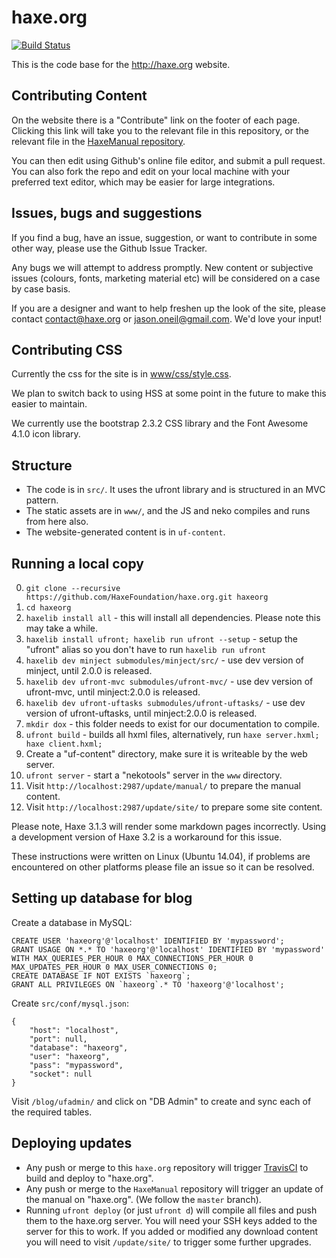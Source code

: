 haxe.org
========

[![Build Status](https://travis-ci.org/HaxeFoundation/haxe.org.svg?branch=master)](https://travis-ci.org/HaxeFoundation/haxe.org)

This is the code base for the <http://haxe.org> website.

## Contributing Content

On the website there is a "Contribute" link on the footer of each page.  Clicking this link will take you to the relevant file in this repository, or the relevant file in the [HaxeManual repository](https://github.com/HaxeFoundation/HaxeManual).

You can then edit using Github's online file editor, and submit a pull request.  You can also fork the repo and edit on your local machine with your preferred text editor, which may be easier for large integrations.

## Issues, bugs and suggestions

If you find a bug, have an issue, suggestion, or want to contribute in some other way, please use the Github Issue Tracker.

Any bugs we will attempt to address promptly.  New content or subjective issues (colours, fonts, marketing material etc) will be considered on a case by case basis.

If you are a designer and want to help freshen up the look of the site, please contact <contact@haxe.org> or <jason.oneil@gmail.com>.  We'd love your input!

## Contributing CSS

Currently the css for the site is in [www/css/style.css](https://github.com/HaxeFoundation/haxe.org/blob/master/www/css/style.css).

We plan to switch back to using HSS at some point in the future to make this easier to maintain.

We currently use the bootstrap 2.3.2 CSS library and the Font Awesome 4.1.0 icon library.

## Structure

* The code is in `src/`. It uses the ufront library and is structured in an MVC pattern.
* The static assets are in `www/`, and the JS and neko compiles and runs from here also.
* The website-generated content is in `uf-content`.

## Running a local copy

0.  `git clone --recursive https://github.com/HaxeFoundation/haxe.org.git haxeorg`
0.  `cd haxeorg`
0.  `haxelib install all` - this will install all dependencies. Please note this may take a while.
0.  `haxelib install ufront; haxelib run ufront --setup` - setup the "ufront" alias so you don't have to run `haxelib run ufront`
0.	`haxelib dev minject submodules/minject/src/` - use dev version of minject, until 2.0.0 is released.
0.	`haxelib dev ufront-mvc submodules/ufront-mvc/` - use dev version of ufront-mvc, until minject:2.0.0 is released.
0.	`haxelib dev ufront-uftasks submodules/ufront-uftasks/` - use dev version of ufront-uftasks, until minject:2.0.0 is released.
0.  `mkdir dox` - this folder needs to exist for our documentation to compile.
0.  `ufront build` - builds all hxml files, alternatively, run `haxe server.hxml; haxe client.hxml;`
0.  Create a "uf-content" directory, make sure it is writeable by the web server.
0.  `ufront server` - start a "nekotools" server in the `www` directory.
0.  Visit `http://localhost:2987/update/manual/` to prepare the manual content.
0. Visit `http://localhost:2987/update/site/` to prepare some site content.

Please note, Haxe 3.1.3 will render some markdown pages incorrectly.  Using a development version of Haxe 3.2 is a workaround for this issue.

These instructions were written on Linux (Ubuntu 14.04), if problems are encountered on other platforms please file an issue so it can be resolved.

## Setting up database for blog

Create a database in MySQL:

	CREATE USER 'haxeorg'@'localhost' IDENTIFIED BY 'mypassword';
	GRANT USAGE ON *.* TO 'haxeorg'@'localhost' IDENTIFIED BY 'mypassword' WITH MAX_QUERIES_PER_HOUR 0 MAX_CONNECTIONS_PER_HOUR 0 MAX_UPDATES_PER_HOUR 0 MAX_USER_CONNECTIONS 0;
	CREATE DATABASE IF NOT EXISTS `haxeorg`;
	GRANT ALL PRIVILEGES ON `haxeorg`.* TO 'haxeorg'@'localhost';

Create `src/conf/mysql.json`:

	{
		"host": "localhost",
		"port": null,
		"database": "haxeorg",
		"user": "haxeorg",
		"pass": "mypassword",
		"socket": null
	}

Visit `/blog/ufadmin/` and click on "DB Admin" to create and sync each of the required tables.

## Deploying updates

* Any push or merge to this `haxe.org` repository will trigger [TravisCI](https://travis-ci.org/HaxeFoundation/haxe.org) to build and deploy to "haxe.org".
* Any push or merge to the `HaxeManual` repository will trigger an update of the manual on "haxe.org".  (We follow the `master` branch).
* Running `ufront deploy` (or just `ufront d`) will compile all files and push them to the haxe.org server. You will need your SSH keys added to the server for this to work.  If you added or modified any download content you will need to visit `/update/site/` to trigger some further upgrades.
